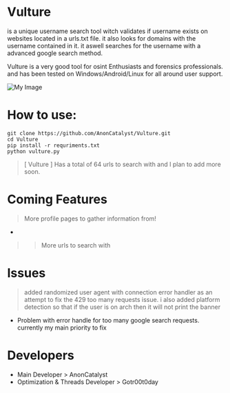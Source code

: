 # Vulture
is a unique username search tool witch validates if username exists on websites located in a urls.txt file.
it also looks for domains with the username contained in it.
it aswell searches for the username with a advanced google search method.

Vulture is a very good tool for osint Enthusiasts and forensics professionals.
and has been tested on Windows/Android/Linux for all around user support.

![My Image](img/screenshot.png)

# How to use:
```
git clone https://github.com/AnonCatalyst/Vulture.git
cd Vulture
pip install -r requriments.txt
python vulture.py
```
> [ Vulture ] Has a total of 64 urls to search with and I plan to add more soon.

# Coming Features
> More profile pages to gather information from!
-
>> More urls to search with

# Issues
> added randomized user agent with connection error handler as an attempt to fix the 429 too many requests issue. i also added platform detection so that if the user is on arch then it will not print the banner

* Problem with error handle for too many google search requests. currently my main priority to fix

# Developers
* Main Developer > AnonCatalyst 
* Optimization & Threads Developer > Gotr00t0day 
